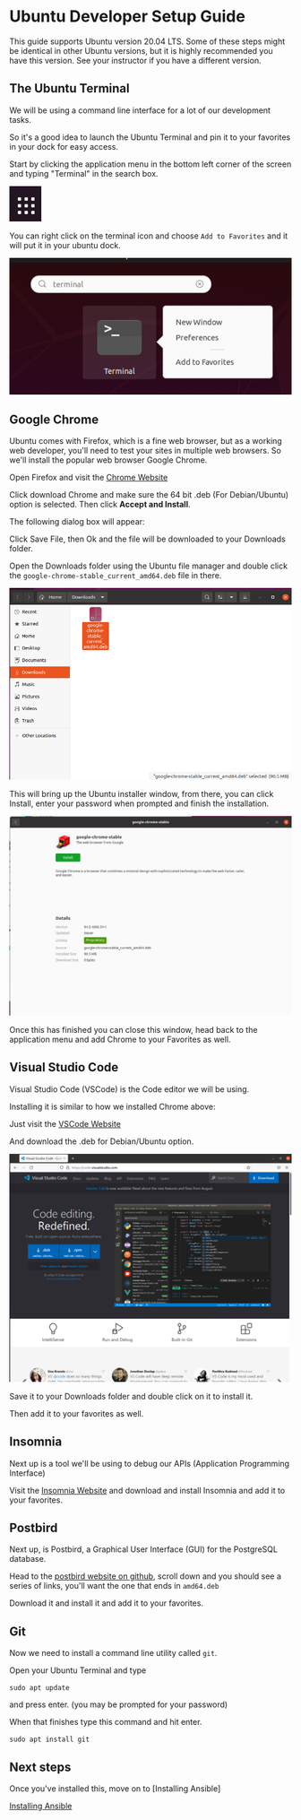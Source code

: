 # Ubuntu Developer Setup Guide

This guide supports Ubuntu version 20.04 LTS. Some of these steps might be identical in other Ubuntu versions, but it is highly recommended you have this version. See your instructor if you have a different version.

## The Ubuntu Terminal

We will be using a command line interface for a lot of our development tasks.

So it's a good idea to launch the Ubuntu Terminal and pin it to your favorites in your dock for easy access.

Start by clicking the application menu in the bottom left corner of the screen and typing "Terminal" in the search box.

![Application Menu](images/ubuntu-application-menu.png)

You can right click on the terminal icon and choose `Add to Favorites` and it will put it in your ubuntu dock.

![Terminal Add To Favorites](images/ubuntu-add-to-favorites.png)

## Google Chrome

Ubuntu comes with Firefox, which is a fine web browser, but as a working web
developer, you'll need to test your sites in multiple web browsers. So we'll
install the popular web browser Google Chrome.

Open Firefox and visit the [Chrome Website]

Click download Chrome and make sure the 64 bit .deb (For Debian/Ubuntu) option
is selected. Then click **Accept and Install**.

The following dialog box will appear:

Click Save File, then Ok and the file will be downloaded to your Downloads folder.

Open the Downloads folder using the Ubuntu file manager and double click the `google-chrome-stable_current_amd64.deb` file in there.

![download folder](images/ubuntu-downloads-folder.png)

This will bring up the Ubuntu installer window, from there, you can click Install, enter your password when prompted and finish the installation.

![ubuntu installer](images/ubuntu-installer.png)

Once this has finished you can close this window, head back to the application menu and add Chrome to your Favorites as well.

## Visual Studio Code

Visual Studio Code (VSCode) is the Code editor we will be using.

Installing it is similar to how we installed Chrome above:

Just visit the [VSCode Website]

And download the .deb for Debian/Ubuntu option.

![vscode site](images/ubuntu-vscode-site.png)

Save it to your Downloads folder and double click on it to install it.

Then add it to your favorites as well.

## Insomnia

Next up is a tool we'll be using to debug our APIs (Application Programming Interface)

Visit the [Insomnia Website] and download and install Insomnia and add it to your favorites.

## Postbird

Next up, is Postbird, a Graphical User Interface (GUI) for the PostgreSQL
database.

Head to the [postbird website on github], scroll down and you should
see a series of links, you'll want the one that ends in `amd64.deb`

Download it and install it and add it to your favorites.

## Git

Now we need to install a command line utility called `git`.

Open your Ubuntu Terminal and type

```shell
sudo apt update
```

and press enter. (you may be prompted for your password)

When that finishes type this command and hit enter.

```shell
sudo apt install git
```

## Next steps

Once you've installed this, move on to [Installing Ansible]

[chrome website]: https://www.google.com/chrome
[vscode website]: https://code.visualstudio.com
[insomnia website]: https://insomnia.rest/download
[postbird website on github]: https://github.com/Paxa/postbird

[Installing Ansible](ansible-setup.md)

